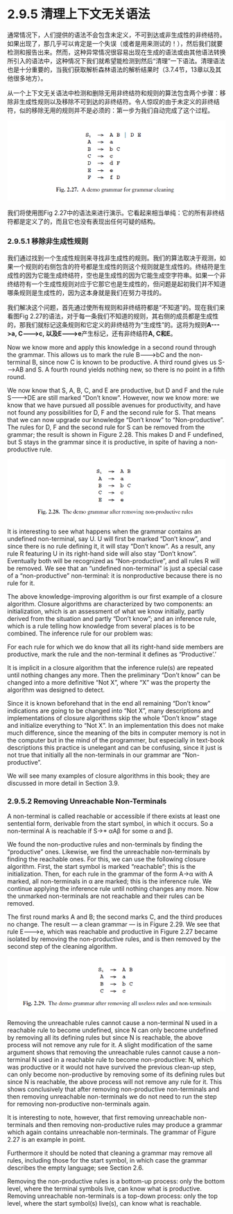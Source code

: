 # 2.9.5 清理上下文无关语法

通常情况下，人们提供的语法不会包含未定义，不可到达或非生成性的非终结符。如果出现了，那几乎可以肯定是一个失误（或者是用来测试的！），然后我们就要检测和报告出来。然而，这种异常情况很容易出现在生成的语法或由其他语法转换所引入的语法中，这种情况下我们就希望能检测到然后“清理”一下语法。清理语法也是十分重要的，当我们获取解析森林语法的解析结果时（3.7.4节，13章以及其他很多地方）。

从一个上下文无关语法中检测和删除无用非终结符和规则的算法包含两个步骤：移除非生成性规则以及移除不可到达的非终结符。令人惊叹的由于未定义的非终结符，似的移除无用的规则并不是必须的：第一步为我们自动完成了这个过程。

![图1 Fig 2.27](../../img/2.9.5_1-Fig.2.27.png)

我们将使用图Fig 2.27中的语法来进行演示。它看起来相当单纯：它的所有非终结符都是定义了的，而且它也没有表现出任何可疑的结构。

### 2.9.5.1 移除非生成性规则

我们通过找到一个生成性规则来寻找非生成性的规则。我们的算法取决于观测，如果一个规则的右侧包含的符号都是生成性的则这个规则就是生成性的。终结符是生成性的因为它能生成终结符，空也是生成性的因为它能生成空字符串。如果一个非终结符有一个生成性规则对应于它那它也是生成性的，但问题是起初我们并不知道哪条规则是生成性的，因为这本身就是我们在努力寻找的。

我们解决这个问题，首先通过使所有规则和非终结符都是“不知道”的。现在我们来看图Fig 2.27的语法，对于每一条我们不知道的规则，其右侧的成员都是生成性的，那我们就标记这条规则和它定义的非终结符为“生成性”的。这将为规则**A--->a, C--->c, 以及E--->e**产生标记，还有非终结符**A, C和E**。

Now we know more and apply this knowledge in a second round through the grammar. This allows us to mark the rule B--->bC and the non-terminal B, since now C is known to be productive. A third round gives us S--->AB and S. A fourth round yields nothing new, so there is no point in a fifth round.

We now know that S, A, B, C, and E are productive, but D and F and the rule S--->DE are still marked “Don’t know”. However, now we know more: we know that we have pursued all possible avenues for productivity, and have not found any possibilities for D, F and the second rule for S. That means that we can now upgrade our knowledge “Don’t know” to “Non-productive”. The rules for D, F and the second rule for S can be removed from the grammar; the result is shown in Figure 2.28. This makes D and F undefined, but S stays in the grammar since it is productive, in spite of having a non-productive rule.

![图2 Fig 2.28](../../img/2.9.5_2-Fig.2.28.png)

It is interesting to see what happens when the grammar contains an undefined non-terminal, say U. U will first be marked “Don’t know”, and since there is no rule defining it, it will stay “Don’t know”. As a result, any rule R featuring U in its right-hand side will also stay “Don’t know”. Eventually both will be recognized as “Non-productive”, and all rules R will be removed. We see that an “undefined non-terminal” is just a special case of a “non-productive” non-terminal: it is nonproductive because there is no rule for it.

The above knowledge-improving algorithm is our first example of a closure algorithm. Closure algorithms are characterized by two components: an initialization, which is an assessment of what we know initially, partly derived from the situation and partly “Don’t know”; and an inference rule, which is a rule telling how knowledge from several places is to be combined. The inference rule for our problem was:

For each rule for which we do know that all its right-hand side members are productive, mark the rule and the non-terminal it defines as “Productive’.’

It is implicit in a closure algorithm that the inference rule(s) are repeated until nothing changes any more. Then the preliminary “Don’t know” can be changed into a more definitive “Not X”, where “X” was the property the algorithm was designed to detect.

Since it is known beforehand that in the end all remaining “Don’t know” indications are going to be changed into “Not X”, many descriptions and implementations of closure algorithms skip the whole “Don’t know” stage and initialize everything to “Not X”. In an implementation this does not make much difference, since the meaning of the bits in computer memory is not in the computer but in the mind of the programmer, but especially in text-book descriptions this practice is unelegant and can be confusing, since it just is not true that initially all the non-terminals in our grammar are “Non-productive”.

We will see many examples of closure algorithms in this book; they are discussed in more detail in Section 3.9.

### 2.9.5.2 Removing Unreachable Non-Terminals

A non-terminal is called reachable or accessible if there exists at least one sentential form, derivable from the start symbol, in which it occurs. So a non-terminal A is reachable if S→* αAβ for some α and β.

We found the non-productive rules and non-terminals by finding the “productive” ones. Likewise, we find the unreachable non-terminals by finding the reachable ones. For this, we can use the following closure algorithm. First, the start symbol is marked “reachable”; this is the initialization. Then, for each rule in the grammar of the form A→α with A marked, all non-terminals in α are marked; this is the inference rule. We continue applying the inference rule until nothing changes any more. Now the unmarked non-terminals are not reachable and their rules can be removed.

The first round marks A and B; the second marks C, and the third produces no change. The result — a clean grammar — is in Figure 2.29. We see that rule E--->e, which was reachable and productive in Figure 2.27 became isolated by removing the non-productive rules, and is then removed by the second step of the cleaning algorithm.

![图3 Fig 2.29](../../img/2.9.5_3-Fig.2.29.png)

Removing the unreachable rules cannot cause a non-terminal N used in a reachable rule to become undefined, since N can only become undefined by removing all its defining rules but since N is reachable, the above process will not remove any rule for it. A slight modification of the same argument shows that removing the unreachable rules cannot cause a non-terminal N used in a reachable rule to become non-productive: N, which was productive or it would not have survived the previous clean-up step, can only become non-productive by removing some of its defining rules but since N is reachable, the above process will not remove any rule for it. This shows conclusively that after removing non-productive non-terminals and then removing unreachable non-terminals we do not need to run the step for removing non-productive non-terminals again.

It is interesting to note, however, that first removing unreachable non-terminals and then removing non-productive rules may produce a grammar which again contains unreachable non-terminals. The grammar of Figure 2.27 is an example in point.

Furthermore it should be noted that cleaning a grammar may remove all rules, including those for the start symbol, in which case the grammar describes the empty language; see Section 2.6.

Removing the non-productive rules is a bottom-up process: only the bottom level, where the terminal symbols live, can know what is productive. Removing unreachable non-terminals is a top-down process: only the top level, where the start symbol(s) live(s), can know what is reachable.